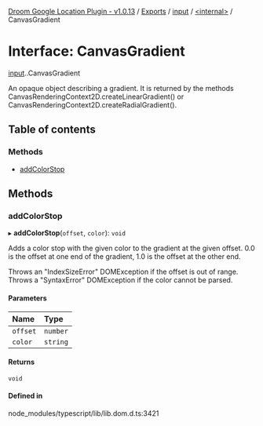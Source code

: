 [Droom Google Location Plugin - v1.0.13](../README.md) / [Exports](../modules.md) / [input](../modules/input.md) / [<internal\>](../modules/input._internal_.md) / CanvasGradient

# Interface: CanvasGradient

[input](../modules/input.md).[<internal>](../modules/input._internal_.md).CanvasGradient

An opaque object describing a gradient. It is returned by the methods CanvasRenderingContext2D.createLinearGradient() or CanvasRenderingContext2D.createRadialGradient().

## Table of contents

### Methods

- [addColorStop](input._internal_.CanvasGradient.md#addcolorstop)

## Methods

### addColorStop

▸ **addColorStop**(`offset`, `color`): `void`

Adds a color stop with the given color to the gradient at the given offset. 0.0 is the offset at one end of the gradient, 1.0 is the offset at the other end.

Throws an "IndexSizeError" DOMException if the offset is out of range. Throws a "SyntaxError" DOMException if the color cannot be parsed.

#### Parameters

| Name | Type |
| :------ | :------ |
| `offset` | `number` |
| `color` | `string` |

#### Returns

`void`

#### Defined in

node_modules/typescript/lib/lib.dom.d.ts:3421
